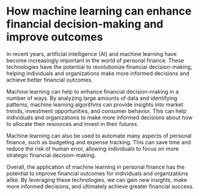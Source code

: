 How machine learning can enhance financial decision-making and improve outcomes
=============================================================================================

In recent years, artificial intelligence (AI) and machine learning have become increasingly important in the world of personal finance. These technologies have the potential to revolutionize financial decision-making, helping individuals and organizations make more informed decisions and achieve better financial outcomes.

Machine learning can help to enhance financial decision-making in a number of ways. By analyzing large amounts of data and identifying patterns, machine learning algorithms can provide insights into market trends, investment opportunities, and consumer behavior. This can help individuals and organizations to make more informed decisions about how to allocate their resources and invest in their futures.

Machine learning can also be used to automate many aspects of personal finance, such as budgeting and expense tracking. This can save time and reduce the risk of human error, allowing individuals to focus on more strategic financial decision-making.

Overall, the application of machine learning in personal finance has the potential to improve financial outcomes for individuals and organizations alike. By leveraging these technologies, we can gain new insights, make more informed decisions, and ultimately achieve greater financial success.
